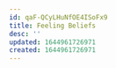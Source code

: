 ```yaml
---
id: qaF-QCyLHuNfOE4ISoFx9
title: Feeling Beliefs
desc: ''
updated: 1644961726971
created: 1644961726971
---
```


